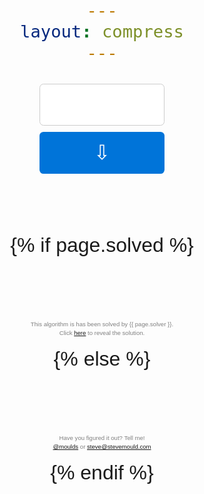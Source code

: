 ```yaml
---
layout: compress
---
```


<!DOCTYPE html>
<html>
<head>

<meta charset="utf-8">
<meta http-equiv="X-UA-Compatible" content="IE=edge">
<meta name="viewport" content="width=device-width, initial-scale=1">

<style>

body {
  text-align: center;
  font-size: 2em;
  padding: 2em;
  line-height: 1.5;
  font-family: Arial, Helvetica, sans-serif;
  box-sizing: border-box;
  margin: auto;
  max-width: 600px;
}

* {
  box-sizing: inherit;
}

input {
   width: 200px;
   text-align: center;
   border-radius: .2em;
   font: inherit;
}

input {
  height: 2.1em;
  border: 1px solid #ccc;
}

input:focus {
  border: 1px solid #0074d9;
  outline: 0;
}

input[type=submit] {
   margin: .3em 0;
   padding: .3em .9em;
   background: #0074d9;
   color: #fff;
   border: 0;
   cursor: pointer;
}

svg {
  max-height: 1.5em;
  fill: none;
  stroke: #eee;
  stroke-linecap: round;
  stroke-width: 8%;
  display: none;
}

use {
  stroke: #0074d9;
  animation: a 2s linear infinite
}

.tell-me {
  color: gray;
  font-size: .3em;
  margin-top: 10em;
}

.solution {
  display: none;
}

@keyframes a { to { stroke-dashoffset: 0px } }

</style>
</head>

<body>

<form onsubmit="makeCorsRequest()">
<input type="tel" id="x" autocomplete="off"><br/>
<input type="submit" value="⇩"><br>
<svg id="spinner" viewBox="-2000 -1000 4000 2000">
  <path id="inf" d="M354-354A500 500 0 1 1 354 354L-354-354A500 500 0 1 0-354 354z"></path>
  <use xlink:href="#inf" stroke-dasharray="1570 5143" stroke-dashoffset="6713px"></use>
</svg>
<span id="y"><br></span>
</form>
{% if page.solved %}
<p class="tell-me">
  This algorithm is has been solved by {{ page.solver }}.<br>
  Click <a href="#" id="revealer">here</a> to reveal the solution. 
</p>
<p class="tell-me solution" id="solution">
  {{ page.solution }}
</p>
{% else %}
<p class="tell-me">
  Have you figured it out? Tell me!<br>
  <a href="https://twitter.com/moulds">@moulds</a> or <a href="mailto:steve@stevemould.com">steve@stevemould.com</a>
</p>
{% endif %}

<script>
var data = {};
var xBox = document.getElementById("x");
var yBox = document.getElementById("y");
var spinner = document.getElementById("spinner");

document.getElementById("revealer").onclick = function() {
    document.getElementById("solution").style.display = "block";
};

function createCORSRequest(method, url) {
  var xhr = new XMLHttpRequest();
  if ("withCredentials" in xhr) {
    xhr.open(method, url, true);
  } else if (typeof XDomainRequest != "undefined") {
    xhr = new XDomainRequest();
    xhr.open(method, url);
  } else {
    xhr = null;
  }
  return xhr;
}

function addCommas(number) {
  return number.toString().replace(/\B(?=(\d{3})+(?!\d))/g, ",");
}

function showLoader() {
  spinner.style.display = "block";
  yBox.style.display = "none";
}

function makeCorsRequest() {
  event.preventDefault();
  yBox.innerHTML = "<br>";
  var loaderTimer = setTimeout(showLoader, 200);
  var x = xBox.value;
  {% if site.GH_ENV == 'gh_pages' %}
    var url = 'https://guess-the-algorithm.herokuapp.com';
  {% else %}
    var url = 'http://localhost:5000';
  {% endif %}
  url += '/{{ page.alg-number }}/?x='+x+'&session='+data.session+'&iv='+data.iv;
  var xhr = createCORSRequest('GET', url);
  if (!xhr) {
    alert('CORS not supported');
    return;
  }

  xhr.onload = function() {
    clearTimeout(loaderTimer);
    spinner.style.display = "none";
    var response = xhr.responseText;
    data = JSON.parse(response);
    yBox.innerHTML = addCommas(data.y);
    yBox.style.display = "block";
    console.log(data);
  };

  xhr.onerror = function() {
    console.log('fail');
  };

  xhr.send();

  xBox.focus();
  xBox.select();
}

xBox.focus();
</script>
</body>
</html>
